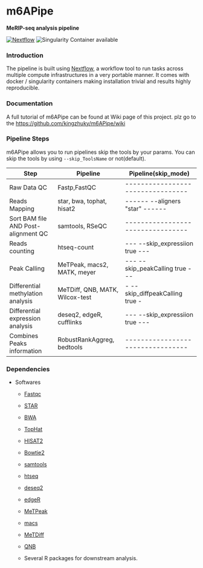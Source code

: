 # m6APipe
**MeRIP-seq analysis pipeline**

[![Nextflow](https://img.shields.io/badge/nextflow-%E2%89%A50.32.0-brightgreen.svg)](https://www.nextflow.io/)
![Singularity Container available](
https://img.shields.io/badge/singularity-available-7E4C74.svg)

### Introduction
The pipeline is built using [Nextflow](https://www.nextflow.io), a workflow tool to run tasks across multiple compute infrastructures in a very portable manner. It comes with docker / singularity containers making installation trivial and results highly reproducible.


### Documentation   

A full tutorial of m6APipe can be found at Wiki page of this project. plz go to the https://github.com/kingzhuky/m6APipe/wiki


### Pipeline Steps

m6APipe allows you to run pipelines skip the tools by your params.
You can skip the tools by using `--skip_ToolsName` or not(default).


| Step                                    | Pipeline                        | Pipeline(skip_mode)             |
|-----------------------------------------|---------------------------------|---------------------------------|
| Raw Data QC                             | Fastp,FastQC                    |---------------------------------|
| Reads Mapping                           | star, bwa, tophat, hisat2       |------  --aligners "star"  ------|
| Sort BAM file AND Post-alignment QC     | samtools, RSeQC                 |---------------------------------|
| Reads counting                          | htseq-count                     |---  --skip_expressiion true  ---|
| Peak Calling                            | MeTPeak, macs2, MATK, meyer     |---  --skip_peakCalling true  ---|
| Differential methylation analysis       | MeTDiff, QNB, MATK, Wilcox-test |-  --skip_diffpeakCalling true  -|
| Differential expression analysis        | deseq2, edgeR, cufflinks        |---  --skip_expressiion true  ---|
| Combines Peaks information              | RobustRankAggreg, bedtools      |---------------------------------|

### Dependencies
* Softwares
    * [Fastqc](https://github.com/OpenGene/fastp)
    * [STAR](https://github.com/alexdobin/STAR)
    * [BWA](https://github.com/lh3/bwa)
    * [TopHat](https://ccb.jhu.edu/software/tophat/)
    * [HISAT2](https://ccb.jhu.edu/software/hisat2/)
    * [Bowtie2](https://github.com/BenLangmead/bowtie2)
    * [samtools](http://www.htslib.org/)
    * [htseq](https://github.com/simon-anders/htseq)
    * [deseq2](http://bioconductor.org/packages/DESeq2/)
    * [edgeR](http://bioconductor.org/packages/edgeR/)
    * [MeTPeak](https://github.com/compgenomics/MeTPeak)
    * [macs](https://github.com/taoliu/MACS)
    * [MeTDiff](https://github.com/compgenomics/MeTDiff)
    * [QNB](https://cran.r-project.org/src/contrib/Archive/QNB/)

    * Several R packages for downstream analysis.